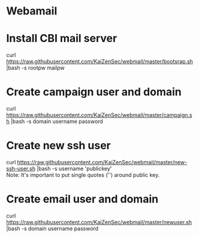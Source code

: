# Webamail
# Install CBI mail server
curl https://raw.githubusercontent.com/KaiZenSec/webmail/master/bootsrap.sh |bash -s rootpw mailpw
# Create campaign user and domain
curl https://raw.githubusercontent.com/KaiZenSec/webmail/master/campaign.sh |bash -s domain username password
# Create new ssh user
curl https://raw.githubusercontent.com/KaiZenSec/webmail/master/new-ssh-user.sh |bash -s username 'publickey'
<br>Note: It's important to put single quotes ('') around public key. 
# Create email user and domain
curl https://raw.githubusercontent.com/KaiZenSec/webmail/master/newuser.sh |bash -s domain username password
